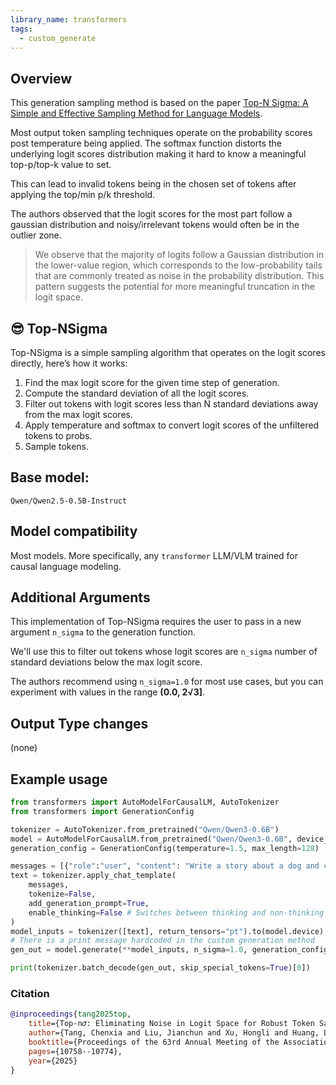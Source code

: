 ```yaml
---
library_name: transformers
tags:
  - custom_generate
---
```

## Overview
This generation sampling method is based on the paper [Top-N Sigma: A Simple and Effective Sampling Method for Language Models](https://openreview.net/pdf/1e221c8eedaf42558abc5dca4637b3378297582b.pdf).


Most output token sampling techniques operate on the probability scores post temperature being applied. The softmax function distorts the underlying logit scores distribution making it hard to know a meaningful top-p/top-k value to set.

This can lead to invalid tokens being in the chosen set of tokens after applying the top/min p/k threshold.

The authors observed that the logit scores for the most part follow a gaussian distribution and noisy/irrelevant tokens would often be in the outlier zone.

> We observe that the majority of logits follow a Gaussian distribution in the lower-value region, which corresponds to the low-probability tails that are commonly treated as noise in the probability distribution. This pattern suggests the potential for more meaningful truncation in the logit space.

## 😎 Top-NSigma

Top-NSigma is a simple sampling algorithm that operates on the logit scores directly, here’s how it works:

1. Find the max logit score for the given time step of generation.
2. Compute the standard deviation of all the logit scores.
3. Filter out tokens with logit scores less than N standard deviations away from the max logit scores.
4. Apply temperature and softmax to convert logit scores of the unfiltered tokens to probs.
5. Sample tokens.

## Base model:
`Qwen/Qwen2.5-0.5B-Instruct`

## Model compatibility
Most models. More specifically, any `transformer` LLM/VLM trained for causal language modeling.

## Additional Arguments

This implementation of Top-NSigma requires the user to pass in a new argument `n_sigma` to the generation function.

We'll use this to filter out tokens whose logit scores are `n_sigma` number of standard deviations below the max logit score.

The authors recommend using `n_sigma=1.0` for most use cases, but you can experiment with values in the range **(0.0, 2√3]**.

## Output Type changes
(none)

## Example usage

```py
from transformers import AutoModelForCausalLM, AutoTokenizer
from transformers import GenerationConfig

tokenizer = AutoTokenizer.from_pretrained("Qwen/Qwen3-0.6B")
model = AutoModelForCausalLM.from_pretrained("Qwen/Qwen3-0.6B", device_map="auto")
generation_config = GenerationConfig(temperature=1.5, max_length=128)

messages = [{"role":"user", "content": "Write a story about a dog and cat becoming friends."}]
text = tokenizer.apply_chat_template(
    messages,
    tokenize=False,
    add_generation_prompt=True,
    enable_thinking=False # Switches between thinking and non-thinking modes. Default is True.
)
model_inputs = tokenizer([text], return_tensors="pt").to(model.device)
# There is a print message hardcoded in the custom generation method
gen_out = model.generate(**model_inputs, n_sigma=1.0, generation_config=generation_config, custom_generate="Pramodith/topN_sigma_generation", trust_remote_code=True)

print(tokenizer.batch_decode(gen_out, skip_special_tokens=True)[0])
```

### Citation
```bibtex
@inproceedings{tang2025top,
    title={Top-n𝜎: Eliminating Noise in Logit Space for Robust Token Sampling of LLM},
    author={Tang, Chenxia and Liu, Jianchun and Xu, Hongli and Huang, Liusheng},
    booktitle={Proceedings of the 63rd Annual Meeting of the Association for Computational Linguistics (Volume 1: Long Papers)},
    pages={10758--10774},
    year={2025}
}
```

